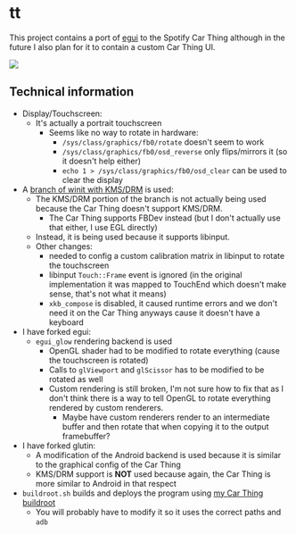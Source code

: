 # tt

This project contains a port of [egui](https://github.com/emilk/egui) to the Spotify Car Thing although in the future I also plan for it to contain a custom Car Thing UI.

![](branding/demo.jpg)

## Technical information

- Display/Touchscreen:
  - It's actually a portrait touchscreen
    - Seems like no way to rotate in hardware:
      - `/sys/class/graphics/fb0/rotate` doesn't seem to work
      - `/sys/class/graphics/fb0/osd_reverse` only flips/mirrors it (so it doesn't help either)
      - `echo 1 > /sys/class/graphics/fb0/osd_clear` can be used to clear the display
- A [branch of winit with KMS/DRM](https://github.com/rust-windowing/winit/pull/2272) is used:
  - The KMS/DRM portion of the branch is not actually being used because the Car Thing doesn't support KMS/DRM.
    - The Car Thing supports FBDev instead (but I don't actually use that either, I use EGL directly)
  - Instead, it is being used because it supports libinput.
  - Other changes:
      - needed to config a custom calibration matrix in libinput to rotate the touchscreen
      - libinput `Touch::Frame` event is ignored (in the original implementation it was mapped to TouchEnd which doesn't make sense, that's not what it means)
      - `xkb_compose` is disabled, it caused runtime errors and we don't need it on the Car Thing anyways cause it doesn't have a keyboard
- I have forked egui:
  - `egui_glow` rendering backend is used
    - OpenGL shader had to be modified to rotate everything (cause the touchscreen is rotated)
    - Calls to `glViewport` and `glScissor` has to be modified to be rotated as well
    - Custom rendering is still broken, I'm not sure how to fix that as I don't think there is a way to tell OpenGL to rotate everything rendered by custom renderers.
      - Maybe have custom renderers render to an intermediate buffer and then rotate that when copying it to the output framebuffer?
- I have forked glutin:
  - A modification of the Android backend is used because it is similar to the graphical config of the Car Thing
  - KMS/DRM support is **NOT** used because again, the Car Thing is more similar to Android in that respect
- `buildroot.sh` builds and deploys the program using [my Car Thing buildroot](https://github.com/null-dev/car-thing-buildroot)
  - You will probably have to modify it so it uses the correct paths and `adb`